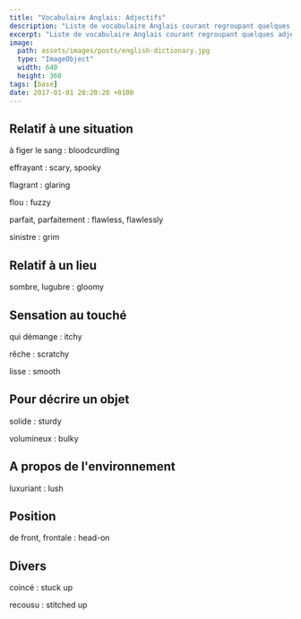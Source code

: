 ```yaml
---
title: "Vocabulaire Anglais: Adjectifs"
description: "Liste de vocabulaire Anglais courant regroupant quelques adjectifs difficiles."
excerpt: "Liste de vocabulaire Anglais courant regroupant quelques adjectifs difficiles."
image:
  path: assets/images/posts/english-dictionary.jpg
  type: "ImageObject"
  width: 640
  height: 360
tags: [base]
date: 2017-01-01 20:20:20 +0100
---
```


## Relatif à une situation

à figer le sang
: bloodcurdling

effrayant
: scary, spooky

flagrant
: glaring

flou
: fuzzy

parfait, parfaitement
: flawless, flawlessly

sinistre
: grim


## Relatif à un lieu

sombre, lugubre
: gloomy



## Sensation au touché

qui démange
: itchy

rêche
: scratchy

lisse
: smooth


## Pour décrire un objet

solide
: sturdy

volumineux
: bulky


## A propos de l'environnement

luxuriant
: lush


## Position

de front, frontale
: head-on


## Divers

coincé
: stuck up

recousu
: stitched up
